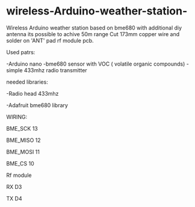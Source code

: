 # wireless-Arduino-weather-station-
Wireless Arduino weather station based on bme680
with additional diy antenna its possible to achive 50m range 
Cut 173mm copper wire and solder on 'ANT' pad rf module pcb.

Used patrs:

-Arduino nano
-bme680 sensor with VOC ( volatile organic compounds)
-simple 433mhz radio transmitter


needed libraries:

-Radio head 433mhz

-Adafruit bme680 library


WIRING:

BME_SCK 13

BME_MISO 12

BME_MOSI 11

BME_CS 10

Rf module

RX D3

TX D4
